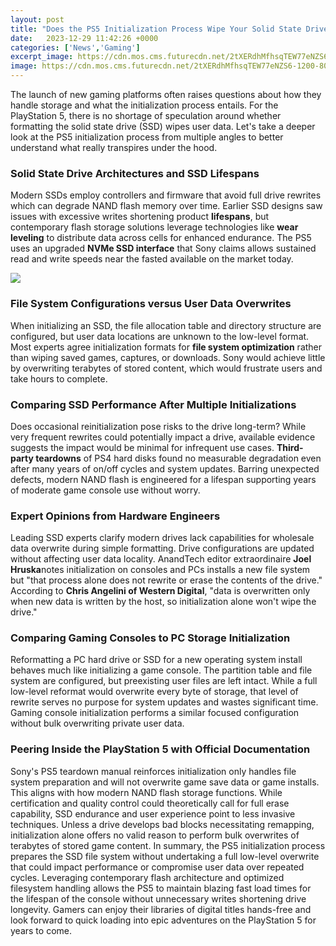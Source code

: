 ```yaml
---
layout: post
title: "Does the PS5 Initialization Process Wipe Your Solid State Drive? A Deep Dive"
date:   2023-12-29 11:42:26 +0000
categories: ['News','Gaming']
excerpt_image: https://cdn.mos.cms.futurecdn.net/2tXERdhMfhsqTEW77eNZS6-1200-80.jpg
image: https://cdn.mos.cms.futurecdn.net/2tXERdhMfhsqTEW77eNZS6-1200-80.jpg
---
```


The launch of new gaming platforms often raises questions about how they handle storage and what the initialization process entails. For the PlayStation 5, there is no shortage of speculation around whether formatting the solid state drive (SSD) wipes user data. Let's take a deeper look at the PS5 initialization process from multiple angles to better understand what really transpires under the hood.
### **Solid State Drive Architectures and SSD Lifespans**
Modern SSDs employ controllers and firmware that avoid full drive rewrites which can degrade NAND flash memory over time. Earlier SSD designs saw issues with excessive writes shortening product **lifespans**, but contemporary flash storage solutions leverage technologies like **wear leveling** to distribute data across cells for enhanced endurance. The PS5 uses an upgraded **NVMe SSD interface** that Sony claims allows sustained read and write speeds near the fasted available on the market today. 

![](https://www.androidheadlines.com/wp-content/uploads/2021/02/How-To-Factory-Reset-Your-PS5-Console-1.jpg)
### **File System Configurations versus User Data Overwrites**  
When initializing an SSD, the file allocation table and directory structure are configured, but user data locations are unknown to the low-level format. Most experts agree initialization formats for **file system optimization** rather than wiping saved games, captures, or downloads. Sony would achieve little by overwriting terabytes of stored content, which would frustrate users and take hours to complete. 
### **Comparing SSD Performance After Multiple Initializations**
Does occasional reinitialization pose risks to the drive long-term? While very frequent rewrites could potentially impact a drive, available evidence suggests the impact would be minimal for infrequent use cases. **Third-party teardowns** of PS4 hard disks found no measurable degradation even after many years of on/off cycles and system updates. Barring unexpected defects, modern NAND flash is engineered for a lifespan supporting years of moderate game console use without worry.
### **Expert Opinions from Hardware Engineers**  
Leading SSD experts clarify modern drives lack capabilities for wholesale data overwrite during simple formatting. Drive configurations are updated without affecting user data locality. AnandTech editor extraordinaire **Joel Hruska**notes initialization on consoles and PCs installs a new file system but "that process alone does not rewrite or erase the contents of the drive." According to **Chris Angelini of Western Digital**, "data is overwritten only when new data is written by the host, so initialization alone won't wipe the drive."
### **Comparing Gaming Consoles to PC Storage Initialization**
Reformatting a PC hard drive or SSD for a new operating system install behaves much like initializing a game console. The partition table and file system are configured, but preexisting user files are left intact. While a full low-level reformat would overwrite every byte of storage, that level of rewrite serves no purpose for system updates and wastes significant time. Gaming console initialization performs a similar focused configuration without bulk overwriting private user data.
### **Peering Inside the PlayStation 5 with Official Documentation** 
Sony's PS5 teardown manual reinforces initialization only handles file system preparation and will not overwrite game save data or game installs. This aligns with how modern NAND flash storage functions. While certification and quality control could theoretically call for full erase capability, SSD endurance and user experience point to less invasive techniques. Unless a drive develops bad blocks necessitating remapping, initialization alone offers no valid reason to perform bulk overwrites of terabytes of stored game content.
In summary, the PS5 initialization process prepares the SSD file system without undertaking a full low-level overwrite that could impact performance or compromise user data over repeated cycles. Leveraging contemporary flash architecture and optimized filesystem handling allows the PS5 to maintain blazing fast load times for the lifespan of the console without unnecessary writes shortening drive longevity. Gamers can enjoy their libraries of digital titles hands-free and look forward to quick loading into epic adventures on the PlayStation 5 for years to come.